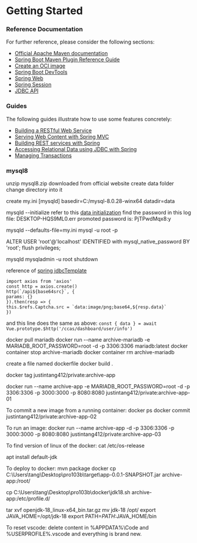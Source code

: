 # Getting Started

### Reference Documentation
For further reference, please consider the following sections:

* [Official Apache Maven documentation](https://maven.apache.org/guides/index.html)
* [Spring Boot Maven Plugin Reference Guide](https://docs.spring.io/spring-boot/docs/3.0.0-SNAPSHOT/maven-plugin/reference/html/)
* [Create an OCI image](https://docs.spring.io/spring-boot/docs/3.0.0-SNAPSHOT/maven-plugin/reference/html/#build-image)
* [Spring Boot DevTools](https://docs.spring.io/spring-boot/docs/3.0.0-SNAPSHOT/reference/htmlsingle/#using-boot-devtools)
* [Spring Web](https://docs.spring.io/spring-boot/docs/3.0.0-SNAPSHOT/reference/htmlsingle/#boot-features-developing-web-applications)
* [Spring Session](https://docs.spring.io/spring-session/reference/)
* [JDBC API](https://docs.spring.io/spring-boot/docs/3.0.0-SNAPSHOT/reference/htmlsingle/#boot-features-sql)

### Guides
The following guides illustrate how to use some features concretely:

* [Building a RESTful Web Service](https://spring.io/guides/gs/rest-service/)
* [Serving Web Content with Spring MVC](https://spring.io/guides/gs/serving-web-content/)
* [Building REST services with Spring](https://spring.io/guides/tutorials/bookmarks/)
* [Accessing Relational Data using JDBC with Spring](https://spring.io/guides/gs/relational-data-access/)
* [Managing Transactions](https://spring.io/guides/gs/managing-transactions/)

### mysql8
unzip mysql8.zip downloaded from official website
create data folder
change directory into it

create my.ini
[mysqld]
basedir=C:/mysql-8.0.28-winx64
datadir=data

mysqld --initialize
refer to this [data initialization](https://dev.mysql.com/doc/refman/8.0/en/data-directory-initialization.html)
find the password in this log file:
DESKTOP-HQS9ML0.err
promoted password is: PjTPwdMqx8:y

mysqld --defaults-file=my.ini
mysql -u root -p

ALTER USER 'root'@'localhost' IDENTIFIED with mysql_native_password BY 'root';
flush privileges;

mysqld
mysqladmin -u root shutdown

reference of [spring jdbcTemplate](https://docs.spring.io/spring-framework/docs/current/javadoc-api/org/springframework/jdbc/core/JdbcTemplate.html)

```
import axios from 'axios'
const http = axios.create()
http(`/api${base64src}`, {
params: {}
}).then(resp => {
this.$refs.Captcha.src = `data:image/png;base64,${resp.data}`
})

```

and this line does the same as above:
```const { data } = await Vue.prototype.$http('/ccas/dashboard/user/info')```

docker pull mariadb
docker run --name archive-mariadb -e MARIADB_ROOT_PASSWORD=root -d -p 3306:3306 mariadb:latest
docker container stop archive-mariadb
docker container rm archive-mariadb

create a file named dockerfile
docker build .

docker tag <image-id> justintang412/private:archive-app

docker run --name archive-app -e MARIADB_ROOT_PASSWORD=root -d -p 3306:3306 -p 3000:3000 -p 8080:8080 justintang412/private:archive-app-01

To commit a new image from a running container:
docker ps
docker commit <container id> justintang412/private:archive-app-02

To run an image:
docker run --name archive-app -d -p 3306:3306 -p 3000:3000 -p 8080:8080 justintang412/private:archive-app-03

To find version of linux of the docker:
cat /etc/os-release

apt install default-jdk

To deploy to docker:
mvn package
docker cp C:\Users\tang\Desktop\pro103b\target\app-0.0.1-SNAPSHOT.jar archive-app:/root/

cp C:\Users\tang\Desktop\pro103b\docker\jdk18.sh archive-app:/etc/profile.d/

tar xvf openjdk-18_linux-x64_bin.tar.gz
mv jdk-18 /opt/
export JAVA_HOME=/opt/jdk-18
export PATH=$PATH:$JAVA_HOME/bin

To reset vscode:
delete content in %APPDATA%\Code and %USERPROFILE%\.vscode and everything is brand new.

